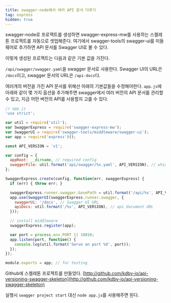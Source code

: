 ```yaml
---
title: swagger-node에서 여러 API 문서 다루기
tag: express
hidden: true
---
```

swagger-node로 프로젝트를 생성하면 swagger-express-mw를 사용하는 스켈레톤 프로젝트를 자동으로 셋업해준다. 여기에서 swagger-tools의 swagger-ui를 미들웨어로 추가하면 API 문서를 Swagger UI로 볼 수 있다.

이렇게 생성된 프로젝트는 다음과 같은 기본 값을 가진다.

`/api/swagger/swagger.yaml`을 swagger 문서로 사용한다.
Swagger UI의 URL은 `/docs`이고, swagger 문서의 URL은 `/api-docs`다.

여러개의 버전을 가진 API 문서를 위해선 아래의 기본값들을 수정해야한다. `app.js`에 아래와 같이 몇 가지 옵션을 추가해주면 swagger에서 여러 버전의 API 문서를 관리할 수 있고, 지금 어떤 버전의 API를 사용할지 고를 수 있다.

```js
// app.js
'use strict';

var util = require('util');
var SwaggerExpress = require('swagger-express-mw');
var SwaggerUI = require('swagger-tools/middleware/swagger-ui');
var app = require('express')();

const API_VERSION = 'v1';

var config = {
  appRoot: __dirname, // required config
  swaggerFile: util.format('api/swagger/%s.yaml', API_VERSION), // which swagger file
};

SwaggerExpress.create(config, function(err, swaggerExpress) {
  if (err) { throw err; }

  swaggerExpress.runner.swagger.basePath = util.format('/api/%s', API_VERSION);
  app.use(SwaggerUI(swaggerExpress.runner.swagger, {
    swaggerUi: '/docs', // Swagger UI URL
    apiDocs: util.format('/%s', API_VERSION), // api document URL
  }));

  // install middleware
  swaggerExpress.register(app);

  var port = process.env.PORT || 10010;
  app.listen(port, function() {
    console.log(util.format('Serve on port %d', port));
  });
});

module.exports = app; // for testing
```

Github에 스켈레톤 프로젝트를 만들었다.
[http://github.com/kdby-io/api-versioning-swagger-skeleton](http://github.com/kdby-io/api-versioning-swagger-skeleton)

실행시 `swagger project start` 대신 `node app.js`를 사용해주면 된다.
